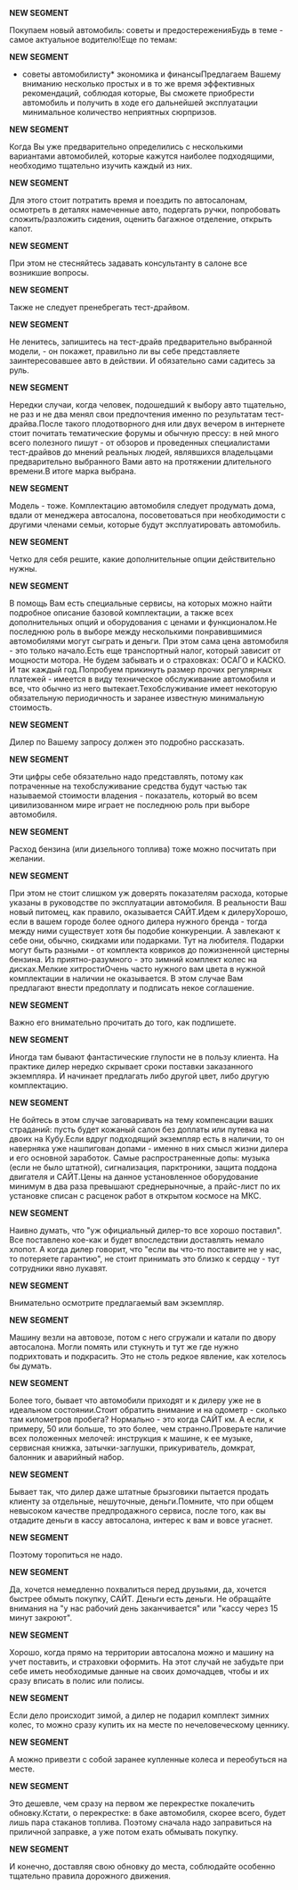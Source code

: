 **NEW SEGMENT**

﻿Покупаем новый автомобиль: советы и предостереженияБудь в теме - самое актуальное водителю!Еще по темам: 

**NEW SEGMENT**

* советы автомобилисту* экономика и финансыПредлагаем Вашему вниманию несколько простых и в то же время эффективных рекомендаций, соблюдая которые, Вы сможете приобрести автомобиль и получить в ходе его дальнейшей эксплуатации минимальное количество неприятных сюрпризов. 

**NEW SEGMENT**

Когда Вы уже предварительно определились с несколькими вариантами автомобилей, которые кажутся наиболее подходящими, необходимо тщательно изучить каждый из них. 

**NEW SEGMENT**

Для этого стоит потратить время и поездить по автосалонам, осмотреть в деталях намеченные авто, подергать ручки, попробовать сложить/разложить сидения, оценить багажное отделение, открыть капот. 

**NEW SEGMENT**

 При этом не стесняйтесь задавать консультанту в салоне все возникшие вопросы. 

**NEW SEGMENT**

Также не следует пренебрегать тест-драйвом. 

**NEW SEGMENT**

Не ленитесь, запишитесь на тест-драйв предварительно выбранной модели, - он покажет, правильно ли вы себе представляете заинтересовавшее авто в действии. И обязательно сами садитесь за руль. 

**NEW SEGMENT**

Нередки случаи, когда человек, подошедший к выбору авто тщательно, не раз и не два менял свои предпочтения именно по результатам тест-драйва.После такого плодотворного дня или двух вечером в интернете стоит почитать тематические форумы и обычную прессу: в ней много всего полезного пишут - от обзоров и проведенных специалистами тест-драйвов до мнений реальных людей, являвшихся владельцами предварительно выбранного Вами авто на протяжении длительного времени.В итоге марка выбрана. 

**NEW SEGMENT**

 Модель - тоже. Комплектацию автомобиля следует продумать дома, вдали от менеджера автосалона, посоветоваться при необходимости с другими членами семьи, которые будут эксплуатировать автомобиль. 

**NEW SEGMENT**

 Четко для себя решите, какие дополнительные опции действительно нужны. 

**NEW SEGMENT**

 В помощь Вам есть специальные сервисы, на которых можно найти подробное описание базовой комплектации, а также всех дополнительных опций и оборудования с ценами и функционалом.Не последнюю роль в выборе между несколькими понравившимися автомобилями могут сыграть и деньги. При этом сама цена автомобиля - это только начало.Есть еще транспортный налог, который зависит от мощности мотора. Не будем забывать и о страховках: ОСАГО и КАСКО. И так каждый год.Попробуем прикинуть размер прочих регулярных платежей - имеется в виду техническое обслуживание автомобиля и все, что обычно из него вытекает.Техобслуживание имеет некоторую обязательную периодичность и заранее известную минимальную стоимость. 

**NEW SEGMENT**

 Дилер по Вашему запросу должен это подробно рассказать. 

**NEW SEGMENT**

 Эти цифры себе обязательно надо представлять, потому как потраченные на техобслуживание средства будут частью так называемой стоимости владения - показатель, который во всем цивилизованном мире играет не последнюю роль при выборе автомобиля. 

**NEW SEGMENT**

Расход бензина (или дизельного топлива) тоже можно посчитать при желании. 

**NEW SEGMENT**

 При этом не стоит слишком уж доверять показателям расхода, которые указаны в руководстве по эксплуатации автомобиля. В реальности Ваш новый питомец, как правило, оказывается САЙТ.Идем к дилеруХорошо, если в вашем городе более одного дилера нужного бренда - тогда между ними существует хотя бы подобие конкуренции. А завлекают к себе они, обычно, скидками или подарками. Тут на любителя. Подарки могут быть разными - от комплекта ковриков до пожизненной цистерны бензина. Из приятно-разумного - это зимний комплект колес на дисках.Мелкие хитростиОчень часто нужного вам цвета в нужной комплектации в наличии не оказывается. В этом случае Вам предлагают внести предоплату и подписать некое соглашение. 

**NEW SEGMENT**

 Важно его внимательно прочитать до того, как подпишете. 

**NEW SEGMENT**

 Иногда там бывают фантастические глупости не в пользу клиента. На практике дилер нередко скрывает сроки поставки заказанного экземпляра. И начинает предлагать либо другой цвет, либо другую комплектацию. 

**NEW SEGMENT**

 Не бойтесь в этом случае заговаривать на тему компенсации ваших страданий: пусть будет кожаный салон без доплаты или путевка на двоих на Кубу.Если вдруг подходящий экземпляр есть в наличии, то он наверняка уже нашпигован допами - именно в них смысл жизни дилера и его основной заработок. Самые распространенные допы: музыка (если не было штатной), сигнализация, парктроники, защита поддона двигателя и САЙТ.Цены на данное установленное оборудование минимум в два раза превышают среднерыночные, а прайс-лист по их установке списан с расценок работ в открытом космосе на МКС. 

**NEW SEGMENT**

 Наивно думать, что "уж официальный дилер-то все хорошо поставил". Все поставлено кое-как и будет впоследствии доставлять немало хлопот. А когда дилер говорит, что "если вы что-то поставите не у нас, то потеряете гарантию", не стоит принимать это близко к сердцу - тут сотрудники явно лукавят. 

**NEW SEGMENT**

Внимательно осмотрите предлагаемый вам экземпляр. 

**NEW SEGMENT**

 Машину везли на автовозе, потом с него сгружали и катали по двору автосалона. Могли помять или стукнуть и тут же где нужно подрихтовать и подкрасить. Это не столь редкое явление, как хотелось бы думать. 

**NEW SEGMENT**

 Более того, бывает что автомобили приходят и к дилеру уже не в идеальном состоянии.Стоит обратить внимание и на одометр - сколько там километров пробега? Нормально - это когда САЙТ км. А если, к примеру, 50 или больше, то это более, чем странно.Проверьте наличие всех положенных мелочей: инструкция к машине, к ее музыке, сервисная книжка, затычки-заглушки, прикуриватель, домкрат, балонник и аварийный набор. 

**NEW SEGMENT**

 Бывает так, что дилер даже штатные брызговики пытается продать клиенту за отдельные, нешуточные, деньги.Помните, что при общем невысоком качестве предпродажного сервиса, после того, как вы отдадите деньги в кассу автосалона, интерес к вам и вовсе угаснет. 

**NEW SEGMENT**

 Поэтому торопиться не надо. 

**NEW SEGMENT**

Да, хочется немедленно похвалиться перед друзьями, да, хочется быстрее обмыть покупку, САЙТ. Деньги есть деньги. Не обращайте внимания на "у нас рабочий день заканчивается" или "кассу через 15 минут закроют". 

**NEW SEGMENT**

Хорошо, когда прямо на территории автосалона можно и машину на учет поставить, и страховки оформить. На этот случай не забудьте при себе иметь необходимые данные на своих домочадцев, чтобы и их сразу вписать в полис или полисы. 

**NEW SEGMENT**

Если дело происходит зимой, а дилер не подарил комплект зимних колес, то можно сразу купить их на месте по нечеловеческому ценнику. 

**NEW SEGMENT**

 А можно привезти с собой заранее купленные колеса и переобуться на месте. 

**NEW SEGMENT**

 Это дешевле, чем сразу на первом же перекрестке покалечить обновку.Кстати, о перекрестке: в баке автомобиля, скорее всего, будет лишь пара стаканов топлива. Поэтому сначала надо заправиться на приличной заправке, а уже потом ехать обмывать покупку. 

**NEW SEGMENT**

 И конечно, доставляя свою обновку до места, соблюдайте особенно тщательно правила дорожного движения. 

